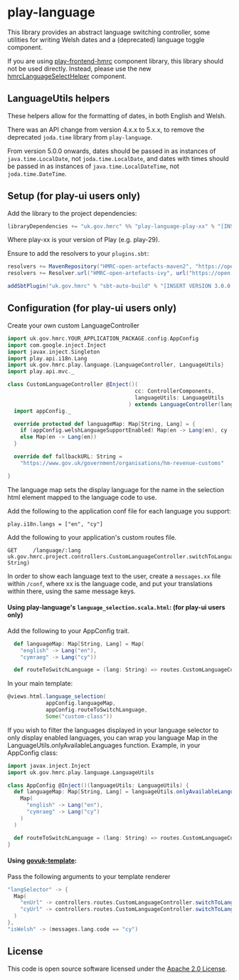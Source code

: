 # play-language

This library provides an abstract language switching controller, some utilities for
 writing Welsh dates and a (deprecated) language toggle component.

If you are using [play-frontend-hmrc](https://www.github.com/hmrc/play-frontend-hmrc) component
library, this library should not be used directly. Instead, please use the new
[hmrcLanguageSelectHelper](https://github.com/hmrc/play-frontend-hmrc#welsh-language-selection)
 component.

## LanguageUtils helpers ##
These helpers allow for the formatting of dates, in both English and Welsh.

There was an API change from version 4.x.x to 5.x.x, to remove the deprecated `joda.time` library from `play-language`.

From version 5.0.0 onwards, dates should be passed in as instances of `java.time.LocalDate`, not `joda.time.LocalDate`,
and dates with times should be passed in as instances of `java.time.LocalDateTime`, not `joda.time.DateTime`.

## Setup (for play-ui users only)

Add the library to the project dependencies:

``` scala
libraryDependencies += "uk.gov.hmrc" %% "play-language-play-xx" % "[INSERT VERSION]"
```

Where play-xx is your version of Play (e.g. play-29).

Ensure to add the resolvers to your `plugins.sbt`:

```scala
resolvers += MavenRepository("HMRC-open-artefacts-maven2", "https://open.artefacts.tax.service.gov.uk/maven2")
resolvers += Resolver.url("HMRC-open-artefacts-ivy", url("https://open.artefacts.tax.service.gov.uk/ivy2"))(Resolver.ivyStylePatterns)

addSbtPlugin("uk.gov.hmrc" % "sbt-auto-build" % "[INSERT VERSION 3.0.0 OR HIGHER]")
```

## Configuration (for play-ui users only)

Create your own custom LanguageController

``` scala
import uk.gov.hmrc.YOUR_APPLICATION_PACKAGE.config.AppConfig
import com.google.inject.Inject
import javax.inject.Singleton
import play.api.i18n.Lang
import uk.gov.hmrc.play.language.{LanguageController, LanguageUtils}
import play.api.mvc._

class CustomLanguageController @Inject()(
                                        cc: ControllerComponents,
                                        languageUtils: LanguageUtils
                                      ) extends LanguageController(languageUtils, cc) {
  import appConfig._

  override protected def languageMap: Map[String, Lang] = {
    if (appConfig.welshLanguageSupportEnabled) Map(en -> Lang(en), cy -> Lang(cy))
    else Map(en -> Lang(en))
  }

  override def fallbackURL: String =
    "https://www.gov.uk/government/organisations/hm-revenue-customs"

}
```

The language map sets the display language for the name in the selection html element mapped to the language code to use.

Add the following to the application conf file for each language you support:

```
play.i18n.langs = ["en", "cy"]
```

Add the following to your application's custom routes file.

```
GET     /language/:lang       uk.gov.hmrc.project.controllers.CustomLanguageController.switchToLanguage(lang: String)
```

In order to show each language text to the user, create a `messages.xx` file within `/conf`, where xx is the language code, and put your translations within there, using the same message keys.


#### Using play-language's `language_selection.scala.html`: (for play-ui users only)
Add the following to your AppConfig trait.

``` scala
  def languageMap: Map[String, Lang] = Map(
    "english" -> Lang("en"),
    "cymraeg" -> Lang("cy"))

  def routeToSwitchLanguage = (lang: String) => routes.CustomLanguageController.switchToLanguage(lang)
```

In your main template:
``` scala
@views.html.language_selection(
            appConfig.languageMap,
            appConfig.routeToSwitchLanguage,
            Some("custom-class"))
```

If you wish to filter the languages displayed in your language selector to only display enabled languages, you can wrap you language Map in the LanguageUtils.onlyAvailableLanguages function.
Example, in your AppConfig class:

``` scala
import javax.inject.Inject
import uk.gov.hmrc.play.language.LanguageUtils

class AppConfig @Inject()(languageUtils: LanguageUtils) {
  def languageMap: Map[String, Lang] = languageUtils.onlyAvailableLanguages(
    Map(
      "english" -> Lang("en"),
      "cymraeg" -> Lang("cy")
    )
  )

  def routeToSwitchLanguage = (lang: String) => routes.CustomLanguageController.switchToLanguage(lang)
}

```

#### Using [govuk-template]("https://github.com/hmrc/govuk-template"):
Pass the following arguments to your template renderer
``` scala
"langSelector" -> {
  Map(
    "enUrl" -> controllers.routes.CustomLanguageController.switchToLanguage("english"),
    "cyUrl" -> controllers.routes.CustomLanguageController.switchToLanguage("cymraeg")
  )
},
"isWelsh" -> (messages.lang.code == "cy")

```

## License ##

This code is open source software licensed under the [Apache 2.0 License]("http://www.apache.org/licenses/LICENSE-2.0.html").
